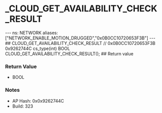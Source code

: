 # _CLOUD_GET_AVAILABILITY_CHECK_RESULT

--- ns: NETWORK aliases: ["NETWORK_ENABLE_MOTION_DRUGGED","0x0B0CC10720653F3B"] --- ## CLOUD_GET_AVAILABILITY_CHECK_RESULT  // 0x0B0CC10720653F3B 0x9262744C cs_type(int) BOOL CLOUD_GET_AVAILABILITY_CHECK_RESULT();  ## Return value

### Return Value
* BOOL

### Notes
* AP Hash: 0x0x9262744C
* Build: 323

